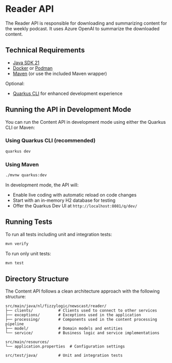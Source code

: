 # Reader API

The Reader API is responsible for downloading and summarizing content for the weekly
podcast. It uses Azure OpenAI to summarize the downloaded content.

## Technical Requirements

- [Java SDK 21](https://bell-sw.com/pages/downloads/#jdk-21-lts)
- [Docker](https://www.docker.com/products/docker-desktop/) or [Podman](https://podman.io/)
- [Maven](https://maven.apache.org/) (or use the included Maven wrapper)

Optional:

- [Quarkus CLI](https://quarkus.io/guides/cli-tooling) for enhanced development experience

## Running the API in Development Mode

You can run the Content API in development mode using either the Quarkus CLI or Maven:

### Using Quarkus CLI (recommended)

```bash
quarkus dev
```

### Using Maven

```bash
./mvnw quarkus:dev
```

In development mode, the API will:

- Enable live coding with automatic reload on code changes
- Start with an in-memory H2 database for testing
- Offer the Quarkus Dev UI at `http://localhost:8081/q/dev/`

## Running Tests

To run all tests including unit and integration tests:

```bash
mvn verify
```

To run only unit tests:

```bash
mvn test
```

## Directory Structure

The Content API follows a clean architecture approach with the following structure:

```
src/main/java/nl/fizzylogic/newscast/reader/
├── clients/           # Clients used to connect to other services
├── exceptions/        # Exceptions used in the application
├── processing/        # Components used in the content processing pipeline
├── model/             # Domain models and entities
└── service/           # Business logic and service implementations

src/main/resources/
└── application.properties  # Configuration settings

src/test/java/         # Unit and integration tests
```
